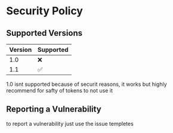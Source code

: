 # Security Policy

## Supported Versions

| Version | Supported          |
| ------- | ------------------ |
| 1.0 | :x: |
| 1.1 | :white_check_mark: |


1.0 isnt supported because of securit reasons, it works but highly recommend for safty of tokens to not use it

## Reporting a Vulnerability

to report a vulnerability just use the issue templetes
